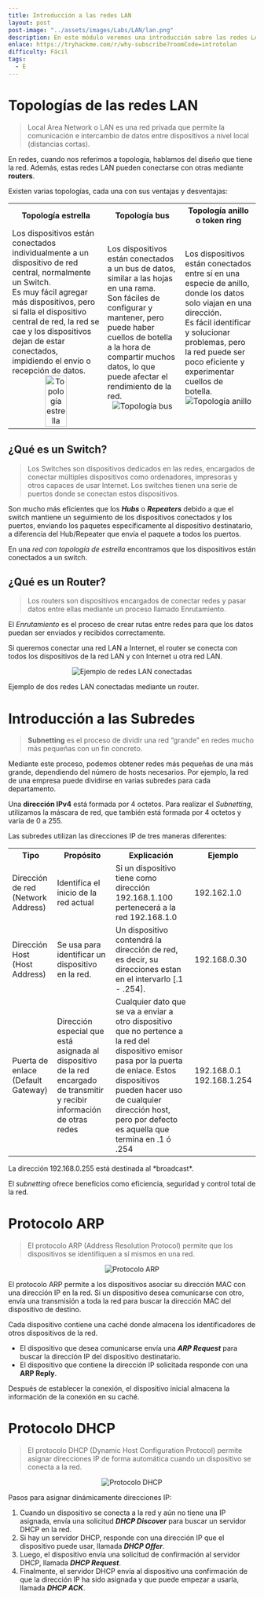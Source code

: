 ```yaml
---
title: Introducción a las redes LAN
layout: post
post-image: "../assets/images/Labs/LAN/lan.png"
description: En este módulo veremos una introducción sobre las redes LAN, las topologías y los componentes que la forman.
enlace: https://tryhackme.com/r/why-subscribe?roomCode=introtolan
difficulty: Fácil
tags: 
  - E
---
```


# Topologías de las redes LAN

> Local Area Network o LAN es una red privada que permite la comunicación e intercambio de datos entre dispositivos a nivel local (distancias cortas).

En redes, cuando nos referimos a topología, hablamos del diseño que tiene la red. Además, estas redes LAN pueden conectarse con otras mediante **routers**.

Existen varias topologías, cada una con sus ventajas y desventajas:

<div style="text-align:center;">
  <table>
    <tr>
      <th>Topología estrella</th>
      <th>Topología bus</th>
      <th>Topología anillo o token ring</th>
    </tr>
    <tr>
      <td>
        Los dispositivos están conectados individualmente a un dispositivo de red central, normalmente un Switch.<br>
        Es muy fácil agregar más dispositivos, pero si falla el dispositivo central de red, la red se cae y los dispositivos dejan de estar conectados, impidiendo el envío o recepción de datos.
        <div style="text-align:center;">
          <img src="../assets/images/Labs/LAN/Untitled.png" alt="Topología estrella" style="width: 50%;">
        </div>
      </td>
      <td>
        Los dispositivos están conectados a un bus de datos, similar a las hojas en una rama.<br>
        Son fáciles de configurar y mantener, pero puede haber cuellos de botella a la hora de compartir muchos datos, lo que puede afectar el rendimiento de la red.
        <div style="text-align:center;">
          <img src="../assets/images/Labs/LAN/Untitled 1.png" alt="Topología bus">
        </div>
      </td>
      <td>
        Los dispositivos están conectados entre sí en una especie de anillo, donde los datos solo viajan en una dirección.<br>
        Es fácil identificar y solucionar problemas, pero la red puede ser poco eficiente y experimentar cuellos de botella.
        <div style="text-align:center;">
          <img src="../assets/images/Labs/LAN/Untitled 2.png" alt="Topología anillo">
        </div>
      </td>
    </tr>
  </table>
</div>

## ¿Qué es un Switch?

> Los Switches son dispositivos dedicados en las redes, encargados de conectar múltiples dispositivos como ordenadores, impresoras y otros capaces de usar Internet. Los switches tienen una serie de puertos donde se conectan estos dispositivos.

Son mucho más eficientes que los ***Hubs*** o ***Repeaters*** debido a que el switch mantiene un seguimiento de los dispositivos conectados y los puertos, enviando los paquetes específicamente al dispositivo destinatario, a diferencia del Hub/Repeater que envía el paquete a todos los puertos.

En una *red con topología de estrella* encontramos que los dispositivos están conectados a un switch.

## ¿Qué es un Router?

> Los routers son dispositivos encargados de conectar redes y pasar datos entre ellas mediante un proceso llamado Enrutamiento.

El *Enrutamiento* es el proceso de crear rutas entre redes para que los datos puedan ser enviados y recibidos correctamente.

Si queremos conectar una red LAN a Internet, el router se conecta con todos los dispositivos de la red LAN y con Internet u otra red LAN.

<div style="text-align: center;">
  <img src="../assets/images/Labs/LAN/Untitled 3.png" alt="Ejemplo de redes LAN conectadas">
</div>

Ejemplo de dos redes LAN conectadas mediante un router.

# Introducción a las Subredes

> **Subnetting** es el proceso de dividir una red “grande” en redes mucho más pequeñas con un fin concreto.

Mediante este proceso, podemos obtener redes más pequeñas de una más grande, dependiendo del número de hosts necesarios. Por ejemplo, la red de una empresa puede dividirse en varias subredes para cada departamento.

Una **dirección IPv4** está formada por 4 octetos. Para realizar el *Subnetting*, utilizamos la máscara de red, que también está formada por 4 octetos y varía de 0 a 255.

Las subredes utilizan las direcciones IP de tres maneras diferentes:
<div style="text-align:center;">
  <table>
    <tr>
      <th>Tipo</th>
      <th>Propósito</th>
      <th>Explicación</th>
      <th>Ejemplo</th>
    </tr>
    <tr>
      <td>Dirección de red (Network Address)</td>
      <td>Identifica el inicio de la red actual</td>
      <td>Si un dispositivo tiene como dirección 192.168.1.100 pertenecerá a la red 192.168.1.0</td>
      <td>192.162.1.0</td>
    </tr>
    <tr>
      <td>Dirección Host (Host Address)</td>
      <td>Se usa para identificar un dispositivo en la red.</td>
      <td>Un dispositivo contendrá la dirección de red, es decir, su direcciones estan en el intervarlo [.1 - .254].</td>
      <td>192.168.0.30</td>
    </tr>
    <tr>
      <td>Puerta de enlace (Default Gateway)</td>
      <td>Dirección especial que está asignada al dispositivo de la red encargado de transmitir y recibir información de otras redes</td>
      <td>Cualquier dato que se va a enviar a otro dispositivo que no pertence a la red del dispositivo emisor pasa por la puerta de enlace. Estos dispositivos pueden hacer uso de cualquier dirección host, pero por defecto es aquella que termina en .1 ó .254</td>
      <td>192.168.0.1 <br> 192.168.1.254</td>
    </tr>
  </table>
</div>
La dirección 192.168.0.255 está destinada al *broadcast*.

El *subnetting* ofrece beneficios como eficiencia, seguridad y control total de la red.

# Protocolo ARP

> El protocolo ARP (Address Resolution Protocol) permite que los dispositivos se identifiquen a sí mismos en una red.

<div style="text-align: center;">
  <img src="../assets/images/Labs/LAN/Untitled 4.png" alt="Protocolo ARP">
</div>

El protocolo ARP permite a los dispositivos asociar su dirección MAC con una dirección IP en la red. Si un dispositivo desea comunicarse con otro, envía una transmisión a toda la red para buscar la dirección MAC del dispositivo de destino.

Cada dispositivo contiene una caché donde almacena los identificadores de otros dispositivos de la red.

- El dispositivo que desea comunicarse envía una ***ARP Request*** para buscar la dirección IP del dispositivo destinatario.
- El dispositivo que contiene la dirección IP solicitada responde con una **ARP Reply**.

Después de establecer la conexión, el dispositivo inicial almacena la información de la conexión en su caché.

# Protocolo DHCP

> El protocolo DHCP (Dynamic Host Configuration Protocol) permite asignar direcciones IP de forma automática cuando un dispositivo se conecta a la red.

<div style="text-align: center;">
  <img src="../assets/images/Labs/LAN/Untitled 5.png" alt="Protocolo DHCP">
</div>

Pasos para asignar dinámicamente direcciones IP:
1. Cuando un dispositivo se conecta a la red y aún no tiene una IP asignada, envía una solicitud ***DHCP Discover*** para buscar un servidor DHCP en la red.
2. Si hay un servidor DHCP, responde con una dirección IP que el dispositivo puede usar, llamada ***DHCP Offer***.
3. Luego, el dispositivo envía una solicitud de confirmación al servidor DHCP, llamada ***DHCP Request***.
4. Finalmente, el servidor DHCP envía al dispositivo una confirmación de que la dirección IP ha sido asignada y que puede empezar a usarla, llamada ***DHCP ACK***.
